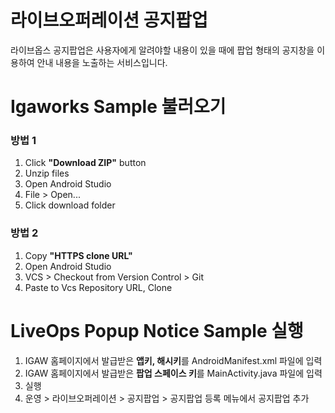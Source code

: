 # 라이브오퍼레이션 공지팝업
라이브옵스 공지팝업은 사용자에게 알려야할 내용이 있을 때에 팝업 형태의 공지창을 이용하여 안내 내용을 노출하는 서비스입니다.

# Igaworks Sample 불러오기
### 방법 1
1. Click **"Download ZIP"** button
1. Unzip files
1. Open Android Studio
1. File > Open...
1. Click download folder

### 방법 2
1. Copy **"HTTPS clone URL"**
1. Open Android Studio
1. VCS > Checkout from Version Control > Git
1. Paste to Vcs Repository URL, Clone

# LiveOps Popup Notice Sample 실행
1. IGAW 홈페이지에서 발급받은 **앱키, 해시키**를 AndroidManifest.xml 파일에 입력
1. IGAW 홈페이지에서 발급받은 **팝업 스페이스 키**를 MainActivity.java 파일에 입력
1. 실행
1. 운영 > 라이브오퍼레이션 > 공지팝업 > 공지팝업 등록 메뉴에서 공지팝업 추가

